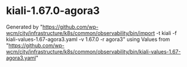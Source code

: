 # kiali-1.67.0-agora3

Generated by "https://github.com/wp-wcm/city/infrastructure/k8s/common/observability/bin/import -t kiali -f kiali-values-1.67-agora3.yaml -v 1.67.0 -r agora3"
using Values from "https://github.com/wp-wcm/city/infrastructure/k8s/common/observability/bin/kiali-values-1.67-agora3.yaml"
